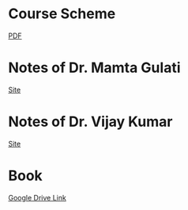 # Course Scheme
[PDF](https://drive.google.com/file/d/1VfiQF2y0rM9tv6JrJXmTKM94Yd5m4fhM/view)
# Notes of Dr. Mamta Gulati
[Site](https://sites.google.com/thapar.edu/ucs410/home?pli=1&authuser=1)
# Notes of Dr. Vijay Kumar
[Site](https://sites.google.com/view/vijayk/teaching?authuser=0)
# Book
[Google Drive Link](https://drive.google.com/file/d/1ojoOhsnKyVu1jaoOOWjGfsVkU4F1_qXU/view)
